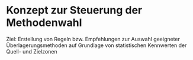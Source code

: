 # Konzept zur Steuerung der Methodenwahl

Ziel: Erstellung von Regeln bzw. Empfehlungen zur Auswahl geeigneter Überlagerungsmethoden auf Grundlage von statistischen Kennwerten der Quell- und Zielzonen 
